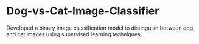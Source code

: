 # Dog-vs-Cat-Image-Classifier
Developed a binary image classification model to distinguish between dog and cat images using supervised learning techniques.
